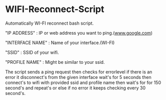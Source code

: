 # WIFI-Reconnect-Script

Automatically WI-FI reconnect bash script.

"IP ADDRESS" : IP or web address you want to ping.(www.google.com)

"INTERFACE NAME" : Name of your interface.(WI-FI)

"SSID" : SSID of your wifi.

"PROFILE NAME" : Might be similar to your ssid.

The script sends a ping request then checks for errorlevel if there is an error it disconnect's from the given interface wait's for 5 seconds then connect's to wifi with provided ssid and profile name then wait's for for 150 second's and repeat's or else if no error it keeps checking every 30 second's.
